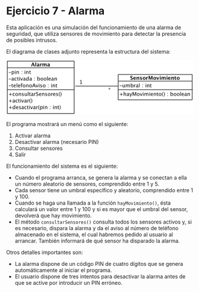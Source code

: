 # Ejercicio 7 - Alarma

Esta aplicación es una simulación del funcionamiento de una alarma de seguridad, que utiliza sensores de movimiento para detectar la presencia de posibles intrusos. 

El diagrama de clases adjunto representa la estructura del sistema:

![](alarma.png)

El programa mostrará un menú como el siguiente:

1. Activar alarma
2. Desactivar alarma (necesario PIN)
3. Consultar sensores
4. Salir

El funcionamiento del sistema es el siguiente:

- Cuando el programa arranca, se genera la alarma y se conectan a ella un número aleatorio de sensores, comprendido entre 1 y 5.
- Cada sensor tiene un umbral específico y aleatorio, comprendido entre 1 y 100.
- Cuando se haga una llamada a la función `hayMovimiento()`, ésta calculará un valor entre 1 y 100 y si es mayor que el umbral del sensor, devolverá que hay movimiento.
- El método `consultarSensores()` consulta todos los sensores activos y, si es necesario, dispara la alarma y da el aviso al número de teléfono almacenado en el sistema, el cual habremos pedido al usuario al arrancar. También informará de qué sensor ha disparado la alarma.

Otros detalles importantes son:

- La alarma dispone de un código PIN de cuatro dígitos que se genera automáticamente al iniciar el programa.
- El usuario dispone de tres intentos para desactivar la alarma antes de que se active por introducir un PIN erróneo.
